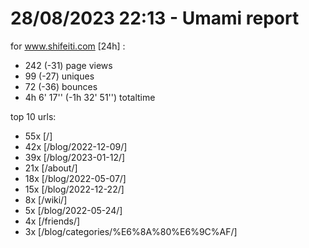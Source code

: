 # 28/08/2023 22:13 - Umami report
for www.shifeiti.com [24h] :

 - 242 (-31) page views
 - 99 (-27) uniques
 - 72 (-36) bounces
 - 4h 6' 17'' (-1h 32' 51'') totaltime


top 10 urls:
 - 55x [/]
 - 42x [/blog/2022-12-09/]
 - 39x [/blog/2023-01-12/]
 - 21x [/about/]
 - 18x [/blog/2022-05-07/]
 - 15x [/blog/2022-12-22/]
 - 8x [/wiki/]
 - 5x [/blog/2022-05-24/]
 - 4x [/friends/]
 - 3x [/blog/categories/%E6%8A%80%E6%9C%AF/]



